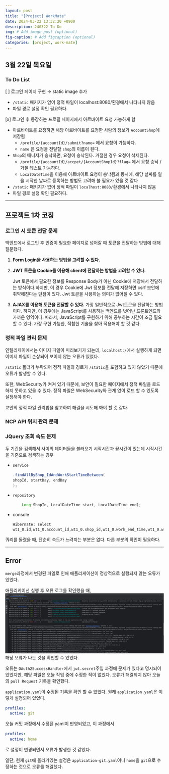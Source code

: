 ```yaml
---
layout: post
title: "[Project] WorkMate"
date: 2024-03-22 13:32:20 +0900
description: 240322 To Do
img: # Add image post (optional)
fig-caption: # Add figcaption (optional)
categories: [project, work-mate]
---
```

## 3월 22일 목요일
### To Do List
[ ] 로그인 페이지 구현 → static image 추가
- `/static` 패키지가 없어 정적 파일이 localhost:8080/환경에서 나타나지 않음
- 파일 경로 설정 확인 필요하다.

[x] 로그인 후 등장하는 프로필 페이지에서 아르바이트 요청 가능하게 함
- 아르바이트를 요청하면 해당 아르바이트를 요청한 사람의 정보가 `AccountShop`에 저장됨
    - `/profile/{accountId}/submit?name=` 에서 요청이 가능하다.
    - `name` 은 요청을 전달할 `shop`의 이름이 된다.
- `Shop`의 매니저가 승낙하면, 요청이 승낙된다. 거절한 경우 요청이 삭제된다.
    - `/profile/{accountId}/accpet/{AccountShopId}?flag=` 에서 요청 승낙 / 거절 테스트 가능하다.
    - `LocalDateTime`을 이용해 아르바이트 요청이 승낙됨과 동시에, 해당 날짜를 일을 시작한 날짜로 등록하는 방법도 고려해 볼 필요가 있을 것 같다
- `/static` 패키지가 없어 정적 파일이 `localhost:8080/`환경에서 나타나지 않음
- 파일 경로 설정 확인 필요하다.

----
## 프로젝트 1차 코칭
### 로그인 시 토큰 전달 문제

백엔드에서 로그인 후 인증이 필요한 페이지로 넘어갈 때 토큰을 전달하는 방법에 대해 질문했다.

1. **Form Login을 사용하는 방법을 고려할 수 있다.**
2. **JWT 토큰을 Cookie를 이용해 client에 전달하는 방법을 고려할 수 있다.**
    
    Jwt 토큰에서 필요한 정보를 Response Body가 아닌 Cookie에 저장해서 전달하는 방식이다.하지만, 이 경우 Cookie에 Jwt 정보를 전달해 저장하면 csrf 보안에 취약해진다는 단점이 있다. Jwt 토큰을 사용하는 의미가 없어질 수 있다.
    
3. **AJAX를 이용해 토큰을 전달할 수 있다.**
가장 일반적으로 Jwt토큰을 전달하는 방법이다.
하지만, 이 경우에는 JavaScript를 사용하는 백엔드를 벗어난 프론트엔드와 가까운 영역이다. 따라서, JavaScript를 구현하기 위해 공부하는 시간이 조금 필요할 수 있다.
가장 구현 가능한, 적합한 기술을 찾아 적용해야 할 것 같다.
### 정적 파일 관리 문제

인텔리제이에서는 이미지 파일이 미리보기가 되는데, `localhost:/`에서 실행하게 되면 이미지 파일이 손상되어 보이지 않는 오류가 있었다.

`/static` 폴더가 누락되어 정적 파일의 경로가 `/static`을 포함하고 있지 않았기 때문에 오류가 발생할 수 있다.

또한, WebSecurity가 켜져 있기 때문에, 보안이 필요한 페이지에서 정적 파일을 로드하지 못하고 있을 수 있다. 정적 파일은 WebSecurity와 관계 없이 로드 할 수 있도록 설정해야 한다.

교안의 정적 파일 관리법을 참고하여 해결을 시도해 봐야 할 것 같다.

### NCP API 위치 관리 문제
### JQuery 조회 속도 문제
두 기간을 검색해서 사이의 데이터들을 불러오기
시작시간과 끝시간이 있는데 시작시간을 기준으로 검색하는 경우
- `service`
    ```java List<WorkTime> workTimes = workTimeRepo
    .findAllByShop_IdAndWorkStartTimeBetween(
    shopId, startDay, endDay
    );
    ```
- `repository`
    ```java List<WorkTime> findAllByShop_IdAndWorkStartTimeBetween(
        Long ShopId, LocalDateTime start, LocalDateTime end);
    ```
- console
    ```
    Hibernate: select wt1_0.id,wt1_0.account_id,wt1_0.shop_id,wt1_0.work_end_time,wt1_0.work_role,wt1_0.work_star
    ```
쿼리를 돌렸을 때, 단순히 속도가 느려지는 부분은 없다. 다른 부분의 확인이 필요하다.

---
## Error
`merge`과정에서 변경된 파일로 인해 애플리케이션이 정상적으로 실행되지 않는 오류가 있었다.

애플리케이션 실행 후 오류 로그를 확인했을 때,
![error](/assets/img/posts/project/work-mate/240322/240322.png)
해당 오류가 나는 것을 확인할 수 있었다.

오류는 `OAuth2SuccessHandler`에서 `jwt.secret`주입 과정에 문제가 있다고 명시되어 있었지만, 해당 파일은 오늘 작업 중에 수정한 적이 없었다. 오류가 해결되지 않아 오늘의 `pull Request` 기록을 확인했다.

`application.yaml`이 수정된 기록을 확인 할 수 있었다.
원래 `application.yaml`은 이렇게 설정되어 있었다.
```yaml 
profiles:
  active: git
```
오늘 커밋 과정에서 수정된 yaml이 반영되었고, 이 과정에서 
```yaml 
profiles:
  active: home
```
로 설정이 변경되면서 오류가 발생한 것 같았다.

일단, 현재 `git`에 올라가있는 설정은 `application-git.yaml`이니 `home`을 `git`으로 수정하는 것으로 오류를 해결했다.

